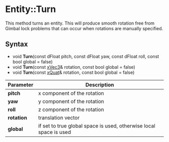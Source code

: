 # Entity::Turn

This method turns an entity. This will produce smooth rotation free from Gimbal lock problems that can occur when rotations are manually specified.

## Syntax

- void **Turn**(const dFloat pitch, const dFloat yaw, const dFloat roll, const bool global = false)
- void **Turn**(const [xVec3](xVec3.md)& rotation, const bool global = false)
- void **Turn**(const [xQuat](xQuat.md)& rotation, const bool global = false)

| Parameter | Description |
| --- | --- |
| **pitch** | x component of the rotation |
| **yaw** | y component of the rotation |
| **roll** | z component of the rotation |
| **rotation** | translation vector |
| **global** | if set to true global space is used, otherwise local space is used |
